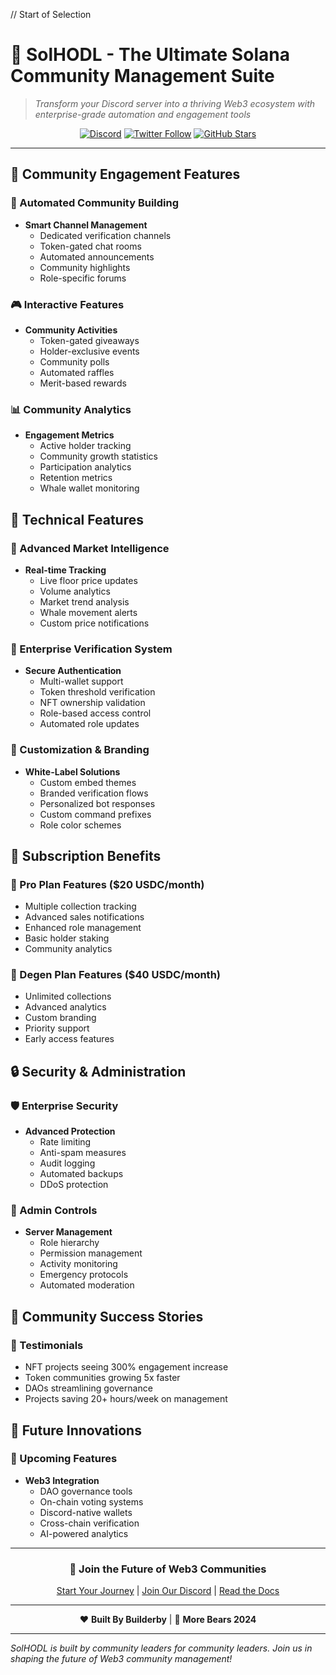  // Start of Selection
# 🌟 SolHODL - The Ultimate Solana Community Management Suite

> _Transform your Discord server into a thriving Web3 ecosystem with enterprise-grade automation and engagement tools_

<div align="center">

[![Discord](https://img.shields.io/discord/956942021400576060?color=7289da&label=Discord&logo=discord&logoColor=ffffff)](https://discord.gg/HaMkGSy5fC)
[![Twitter Follow](https://img.shields.io/twitter/follow/SolHODL?style=social)](https://twitter.com/SolHODL_)
[![GitHub Stars](https://img.shields.io/github/stars/SolHODL/discord-bot?style=social)](https://github.com/builderby/solhodl-public)

</div>

---

## 🎯 Community Engagement Features

### 🤝 Automated Community Building

- **Smart Channel Management**
  - Dedicated verification channels
  - Token-gated chat rooms
  - Automated announcements
  - Community highlights
  - Role-specific forums

### 🎮 Interactive Features

- **Community Activities**
  - Token-gated giveaways
  - Holder-exclusive events
  - Community polls
  - Automated raffles
  - Merit-based rewards

### 📊 Community Analytics

- **Engagement Metrics**
  - Active holder tracking
  - Community growth statistics
  - Participation analytics
  - Retention metrics
  - Whale wallet monitoring

## 🚀 Technical Features

### 💎 Advanced Market Intelligence

- **Real-time Tracking**
  - Live floor price updates
  - Volume analytics
  - Market trend analysis
  - Whale movement alerts
  - Custom price notifications

### 🔐 Enterprise Verification System

- **Secure Authentication**
  - Multi-wallet support
  - Token threshold verification
  - NFT ownership validation
  - Role-based access control
  - Automated role updates

### 🎨 Customization & Branding

- **White-Label Solutions**
  - Custom embed themes
  - Branded verification flows
  - Personalized bot responses
  - Custom command prefixes
  - Role color schemes

## 💫 Subscription Benefits

### 🌟 Pro Plan Features ($20 USDC/month)

- Multiple collection tracking
- Advanced sales notifications
- Enhanced role management
- Basic holder staking
- Community analytics

### 🚀 Degen Plan Features ($40 USDC/month)

- Unlimited collections
- Advanced analytics
- Custom branding
- Priority support
- Early access features

## 🔒 Security & Administration

### 🛡️ Enterprise Security

- **Advanced Protection**
  - Rate limiting
  - Anti-spam measures
  - Audit logging
  - Automated backups
  - DDoS protection

### 👑 Admin Controls

- **Server Management**
  - Role hierarchy
  - Permission management
  - Activity monitoring
  - Emergency protocols
  - Automated moderation

## 🎁 Community Success Stories

### 💫 Testimonials

- NFT projects seeing 300% engagement increase
- Token communities growing 5x faster
- DAOs streamlining governance
- Projects saving 20+ hours/week on management

## 🔮 Future Innovations

### 🌈 Upcoming Features

- **Web3 Integration**
  - DAO governance tools
  - On-chain voting systems
  - Discord-native wallets
  - Cross-chain verification
  - AI-powered analytics

---

<div align="center">

### 🌟 Join the Future of Web3 Communities

[Start Your Journey](https://solhodl.xyz) | [Join Our Discord](https://discord.gg/solhodl) | [Read the Docs](https://docs.solhodl.xyz)

</div>

---

<div align="center">

❤️ **Built By Builderby** | 🐻 **More Bears 2024**

</div>

---

_SolHODL is built by community leaders for community leaders. Join us in shaping the future of Web3 community management!_
